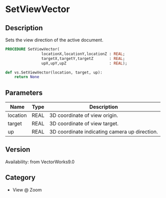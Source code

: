 # SetViewVector

## Description
Sets the view direction of the active document.

```pascal
PROCEDURE SetViewVector(
				locationX,locationY,locationZ : REAL;
				targetX,targetY,targetZ       : REAL;
				upX,upY,upZ                   : REAL);
```

```python
def vs.SetViewVector(location, target, up):
    return None
```

## Parameters
|Name|Type|Description|
|---|---|---|
|location|REAL|3D coordinate of view origin.|
|target|REAL|3D coordinate of view target.|
|up|REAL|3D coordinate indicating camera up direction.|

## Version
Availability: from VectorWorks9.0

## Category
* View @ Zoom

